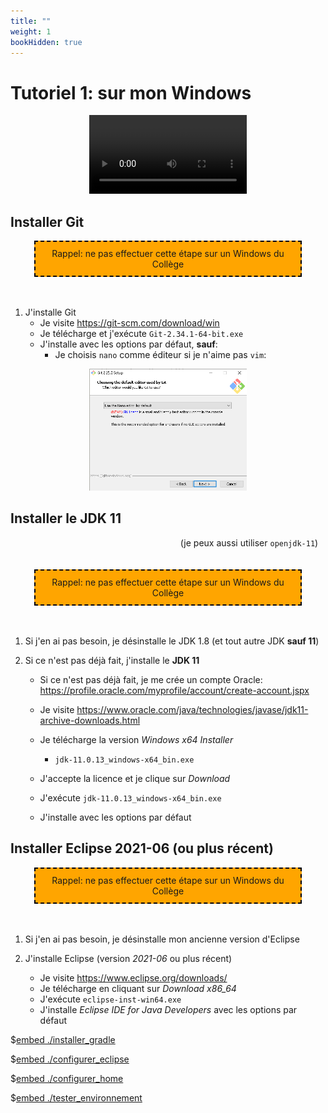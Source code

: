 ```yaml
---
title: ""
weight: 1
bookHidden: true
---
```



# Tutoriel 1: sur mon Windows

<center>
<video width="50%" src="mon_windows.mp4" type="video/mp4" controls>
</center>


## Installer Git

<center>
<div style="background-color:orange;width:80%;border:2px dashed black;padding:10px">
Rappel: ne pas effectuer cette étape sur un Windows du Collège
</div>
</center>

<br>
<br>



1. J'installe Git
	* Je visite <a href="https://git-scm.com/download/win" target="_blank">https://git-scm.com/download/win</a>
	* Je télécharge et j'exécute `Git-2.34.1-64-bit.exe`
	* J'installe avec les options par défaut, **sauf**:
		* Je choisis `nano` comme éditeur si je n'aime pas `vim`:

<center>
<img width="50%" src="git_vim.png"/>
</center>


## Installer le JDK 11
<div style="float:right">(je peux aussi utiliser <code>openjdk-11</code>)&nbsp;&nbsp;&nbsp;</div>

<br>
<br>
<br>

<center>
<div style="background-color:orange;width:80%;border:2px dashed black;padding:10px">
Rappel: ne pas effectuer cette étape sur un Windows du Collège
</div>
</center>

<br>
<br>

1. Si j'en ai pas besoin, je désinstalle le JDK 1.8 (et tout autre JDK **sauf 11**)

1. Si ce n'est pas déjà fait, j'installe le **JDK 11**

	* Si ce n'est pas déjà fait, je me crée un compte Oracle: <a href="https://profile.oracle.com/myprofile/account/create-account.jspx" target="_blank">https://profile.oracle.com/myprofile/account/create-account.jspx</a>
	
	* Je visite <a href="https://www.oracle.com/java/technologies/javase/jdk11-archive-downloads.html" target="_blank">https://www.oracle.com/java/technologies/javase/jdk11-archive-downloads.html</a>
	* Je télécharge la version  *Windows x64 Installer*
	    * `jdk-11.0.13_windows-x64_bin.exe`
	* J'accepte la licence et je clique sur *Download*
	* J'exécute `jdk-11.0.13_windows-x64_bin.exe`
	* J'installe avec les options par défaut


## Installer Eclipse 2021-06 (ou plus récent)

<center>
<div style="background-color:orange;width:80%;border:2px dashed black;padding:10px">
Rappel: ne pas effectuer cette étape sur un Windows du Collège
</div>
</center>

<br>
<br>

1. Si j'en ai pas besoin, je désinstalle mon ancienne version d'Eclipse

1. J'installe Eclipse (version *2021-06* ou plus récent)
	* Je visite <a href="https://www.eclipse.org/downloads/">https://www.eclipse.org/downloads/</a>
	* Je télécharge en cliquant sur <i>Download x86_64</i>
	* J'exécute `eclipse-inst-win64.exe`
	* J'installe *Eclipse IDE for Java Developers* avec les options par défaut


$[embed ./installer_gradle]()

$[embed ./configurer_eclipse]()

$[embed ./configurer_home]()

$[embed ./tester_environnement]()

